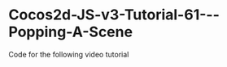 Cocos2d-JS-v3-Tutorial-61---Popping-A-Scene
===========================================

Code for the following video tutorial 
